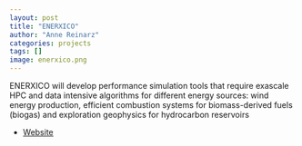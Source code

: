 ```yaml
---
layout: post
title: "ENERXICO"
author: "Anne Reinarz"
categories: projects
tags: []
image: enerxico.png
---
```



ENERXICO will develop performance simulation tools that require exascale HPC and data intensive algorithms for different energy sources: wind energy production, efficient combustion systems for biomass-derived fuels (biogas) and exploration geophysics for hydrocarbon reservoirs

- [Website](https://enerxico-project.eu/)